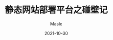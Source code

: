 ---
title: 静态网站部署平台之碰壁记
categories: [HEXO]
author: Masle
link: https://masle.top/note/html-website-deployment-platform/
updated: 2021-10-30
date: 2021-10-30
description: 本篇文章记录了各种静态部署平台的使用体验-
headimg: # 可以设置文章头图
# backup: https://archive.vn/U36NG # 将页面存档到 archive.tody 网页快照档案馆的存档链接 https://archive.tody
---